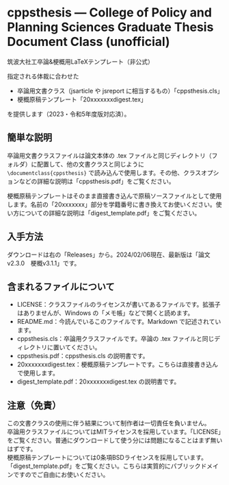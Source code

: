 # cppsthesis &mdash; College of Policy and Planning Sciences Graduate Thesis Document Class (unofficial)
筑波大社工卒論&梗概用LaTeXテンプレート（非公式）

指定される体裁に合わせた
- 卒論用文書クラス（jsarticle や jsreport に相当するもの）「cppsthesis.cls」
- 梗概原稿テンプレート「20xxxxxxxdigest.tex」

を提供します（2023・令和5年度版対応済）。

## 簡単な説明
卒論用文書クラスファイルは論文本体の .tex ファイルと同じディレクトリ（フォルダ）に配置して、他の文書クラスと同じように `\documentclass{cppsthesis}` で読み込んで使用します。その他、クラスオプションなどの詳細な説明は「cppsthesis.pdf」をご覧ください。

梗概原稿テンプレートはそのまま直接書き込んで原稿ソースファイルとして使用します。名前の「20xxxxxxx」部分を学籍番号に書き換えてお使いください。使い方についての詳細な説明は「digest_template.pdf」をご覧ください。

## 入手方法
ダウンロードは右の「Releases」から。2024/02/06現在、最新版は「論文v2.3.0　梗概v3.1.1」です。  

## 含まれるファイルについて
- LICENSE：クラスファイルのライセンスが書いてあるファイルです。拡張子はありませんが、Windows の「メモ帳」などで開くと読めます。
- README.md：今読んでいるこのファイルです。Markdown で記述されています。
- cppsthesis.cls：卒論用クラスファイルです。卒論の .tex ファイルと同じディレクトリに置いてください。
- cppsthesis.pdf：cppsthesis.cls の説明書です。
- 20xxxxxxxdigest.tex：梗概原稿テンプレートです。こちらは直接書き込んで使用します。
- digest_template.pdf：20xxxxxxxdigest.tex の説明書です。

## 注意（免責）
この文書クラスの使用に伴う結果について制作者は一切責任を負いません。  
卒論用クラスファイルについてはMITライセンスを採用しています。「LICENSE」をご覧ください。普通にダウンロードして使う分には問題になることはまず無いはずです。  
梗概原稿テンプレートについては0条項BSDライセンスを採用しています。「digest_template.pdf」をご覧ください。こちらは実質的にパブリックドメインですのでご自由にお使いください。
